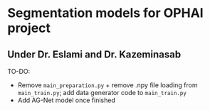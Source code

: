 # Segmentation models for OPHAI project
## Under Dr. Eslami and Dr. Kazeminasab

TO-DO:
- Remove `main_preparation.py` + remove .npy file loading from `main_train.py`; add data generator code to `main_train.py`
- Add AG-Net model once finished